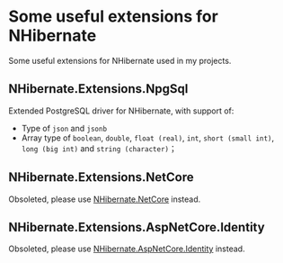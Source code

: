 # Some useful extensions for NHibernate

Some useful extensions for NHibernate used in my projects.

## NHibernate.Extensions.NpgSql

Extended PostgreSQL driver for NHibernate, with support of:

- Type of `json` and `jsonb`
- Array type of `boolean`, `double`, `float (real)`, `int`, `short (small int)`,
  `long (big int)` and `string (character)`；

## NHibernate.Extensions.NetCore

Obsoleted, please use [NHibernate.NetCore](https://github.com/nhibernate/NHibernate.AspNetCore.Identity) instead.

## NHibernate.Extensions.AspNetCore.Identity

Obsoleted, please use [NHibernate.AspNetCore.Identity](https://github.com/nhibernate/NHibernate.AspNetCore.Identity) instead.
